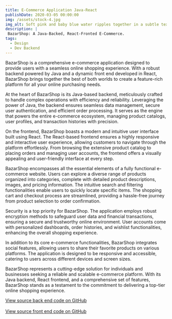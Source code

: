 ```yaml
---
title: E-Commerce Application Java-React
publishDate: 2020-03-05 00:00:00
img: /assets/stock-4.jpg
img_alt: Soft pink and baby blue water ripples together in a subtle texture.
description: |
 BazarShop: A Java-Backed, React-Fronted E-Commerce.
tags:
  - Design
  - Dev Backend
---
```


BazarShop is a comprehensive e-commerce application designed to provide users with a seamless online shopping experience. With a robust backend powered by Java and a dynamic front end developed in React, BazarShop brings together the best of both worlds to create a feature-rich platform for all your online purchasing needs.

At the heart of BazarShop is its Java-based backend, meticulously crafted to handle complex operations with efficiency and reliability. Leveraging the power of Java, the backend ensures seamless data management, secure user authentication, and efficient order processing. It serves as the engine that powers the entire e-commerce ecosystem, managing product catalogs, user profiles, and transaction histories with precision.

On the frontend, BazarShop boasts a modern and intuitive user interface built using React. The React-based frontend ensures a highly responsive and interactive user experience, allowing customers to navigate through the platform effortlessly. From browsing the extensive product catalog to placing orders and managing user accounts, the frontend offers a visually appealing and user-friendly interface at every step.

BazarShop encompasses all the essential elements of a fully functional e-commerce website. Users can explore a diverse range of products organized into categories, complete with detailed product descriptions, images, and pricing information. The intuitive search and filtering functionalities enable users to quickly locate specific items. The shopping cart and checkout process are streamlined, providing a hassle-free journey from product selection to order confirmation.

Security is a top priority for BazarShop. The application employs robust encryption methods to safeguard user data and financial transactions, ensuring a secure and trustworthy online environment. User accounts come with personalized dashboards, order histories, and wishlist functionalities, enhancing the overall shopping experience.

In addition to its core e-commerce functionalities, BazarShop integrates social features, allowing users to share their favorite products on various platforms. The application is designed to be responsive and accessible, catering to users across different devices and screen sizes.

BazarShop represents a cutting-edge solution for individuals and businesses seeking a reliable and scalable e-commerce platform. With its Java backend, React frontend, and a comprehensive set of features, BazarShop stands as a testament to the commitment to delivering a top-tier online shopping experience.



<p><a href="https://github.com/SlimChi/e-commerce-BackEnd" target="_blank">View source back end code on GitHub</a> </br></br>
<a href="https://github.com/SlimChi/e_commerce-React" target="_blank">View source front end code on GitHub</a>
</p>
